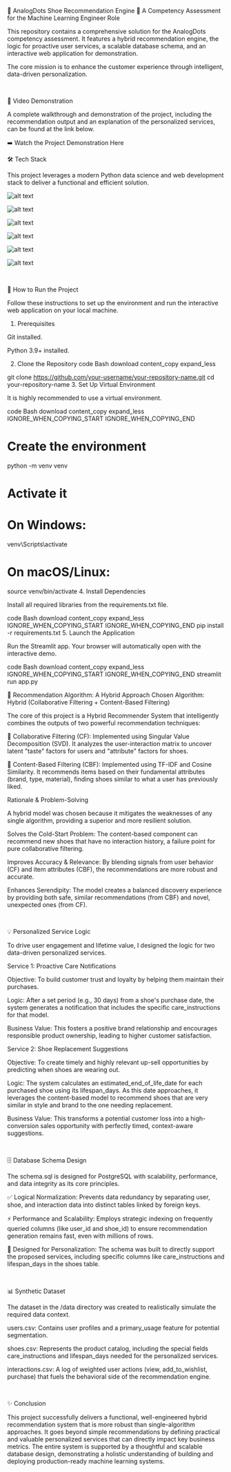 👟 AnalogDots Shoe Recommendation Engine 👟
A Competency Assessment for the Machine Learning Engineer Role
</div>


This repository contains a comprehensive solution for the AnalogDots competency assessment. It features a hybrid recommendation engine, the logic for proactive user services, a scalable database schema, and an interactive web application for demonstration.

The core mission is to enhance the customer experience through intelligent, data-driven personalization.

<br>

🎥 Video Demonstration

A complete walkthrough and demonstration of the project, including the recommendation output and an explanation of the personalized services, can be found at the link below.

➡️ Watch the Project Demonstration Here
<br>

🛠️ Tech Stack

This project leverages a modern Python data science and web development stack to deliver a functional and efficient solution.

![alt text](https://img.shields.io/badge/Python-3.9%2B-blue?style=for-the-badge&logo=python)


![alt text](https://img.shields.io/badge/Pandas-2.x-blue?style=for-the-badge&logo=pandas)


![alt text](https://img.shields.io/badge/NumPy-1.2x-blue?style=for-the-badge&logo=numpy)


![alt text](https://img.shields.io/badge/Scikit--learn-1.x-orange?style=for-the-badge&logo=scikit-learn)


![alt text](https://img.shields.io/badge/Streamlit-1.x-red?style=for-the-badge&logo=streamlit)


![alt text](https://img.shields.io/badge/PostgreSQL-Schema-blue?style=for-the-badge&logo=postgresql)

<br>

🚀 How to Run the Project

Follow these instructions to set up the environment and run the interactive web application on your local machine.

1. Prerequisites

Git installed.

Python 3.9+ installed.

2. Clone the Repository
code
Bash
download
content_copy
expand_less

git clone https://github.com/your-username/your-repository-name.git
cd your-repository-name
3. Set Up Virtual Environment

It is highly recommended to use a virtual environment.

code
Bash
download
content_copy
expand_less
IGNORE_WHEN_COPYING_START
IGNORE_WHEN_COPYING_END
# Create the environment
python -m venv venv

# Activate it
# On Windows:
venv\Scripts\activate
# On macOS/Linux:
source venv/bin/activate
4. Install Dependencies

Install all required libraries from the requirements.txt file.

code
Bash
download
content_copy
expand_less
IGNORE_WHEN_COPYING_START
IGNORE_WHEN_COPYING_END
pip install -r requirements.txt
5. Launch the Application

Run the Streamlit app. Your browser will automatically open with the interactive demo.

code
Bash
download
content_copy
expand_less
IGNORE_WHEN_COPYING_START
IGNORE_WHEN_COPYING_END
streamlit run app.py
<br>

🧠 Recommendation Algorithm: A Hybrid Approach
Chosen Algorithm: Hybrid (Collaborative Filtering + Content-Based Filtering)

The core of this project is a Hybrid Recommender System that intelligently combines the outputs of two powerful recommendation techniques:

👥 Collaborative Filtering (CF): Implemented using Singular Value Decomposition (SVD). It analyzes the user-interaction matrix to uncover latent "taste" factors for users and "attribute" factors for shoes.

📝 Content-Based Filtering (CBF): Implemented using TF-IDF and Cosine Similarity. It recommends items based on their fundamental attributes (brand, type, material), finding shoes similar to what a user has previously liked.

Rationale & Problem-Solving

A hybrid model was chosen because it mitigates the weaknesses of any single algorithm, providing a superior and more resilient solution.

Solves the Cold-Start Problem: The content-based component can recommend new shoes that have no interaction history, a failure point for pure collaborative filtering.

Improves Accuracy & Relevance: By blending signals from user behavior (CF) and item attributes (CBF), the recommendations are more robust and accurate.

Enhances Serendipity: The model creates a balanced discovery experience by providing both safe, similar recommendations (from CBF) and novel, unexpected ones (from CF).

<br>

💡 Personalized Service Logic

To drive user engagement and lifetime value, I designed the logic for two data-driven personalized services.

Service 1: Proactive Care Notifications

Objective: To build customer trust and loyalty by helping them maintain their purchases.

Logic: After a set period (e.g., 30 days) from a shoe's purchase date, the system generates a notification that includes the specific care_instructions for that model.

Business Value: This fosters a positive brand relationship and encourages responsible product ownership, leading to higher customer satisfaction.

Service 2: Shoe Replacement Suggestions

Objective: To create timely and highly relevant up-sell opportunities by predicting when shoes are wearing out.

Logic: The system calculates an estimated_end_of_life_date for each purchased shoe using its lifespan_days. As this date approaches, it leverages the content-based model to recommend shoes that are very similar in style and brand to the one needing replacement.

Business Value: This transforms a potential customer loss into a high-conversion sales opportunity with perfectly timed, context-aware suggestions.

<br>

🗄️ Database Schema Design

The schema.sql is designed for PostgreSQL with scalability, performance, and data integrity as its core principles.

✅ Logical Normalization: Prevents data redundancy by separating user, shoe, and interaction data into distinct tables linked by foreign keys.

⚡ Performance and Scalability: Employs strategic indexing on frequently queried columns (like user_id and shoe_id) to ensure recommendation generation remains fast, even with millions of rows.

🎯 Designed for Personalization: The schema was built to directly support the proposed services, including specific columns like care_instructions and lifespan_days in the shoes table.

<br>

📊 Synthetic Dataset

The dataset in the /data directory was created to realistically simulate the required data context.

users.csv: Contains user profiles and a primary_usage feature for potential segmentation.

shoes.csv: Represents the product catalog, including the special fields care_instructions and lifespan_days needed for the personalized services.

interactions.csv: A log of weighted user actions (view, add_to_wishlist, purchase) that fuels the behavioral side of the recommendation engine.

<br>

✨ Conclusion

This project successfully delivers a functional, well-engineered hybrid recommendation system that is more robust than single-algorithm approaches. It goes beyond simple recommendations by defining practical and valuable personalized services that can directly impact key business metrics. The entire system is supported by a thoughtful and scalable database design, demonstrating a holistic understanding of building and deploying production-ready machine learning systems.
